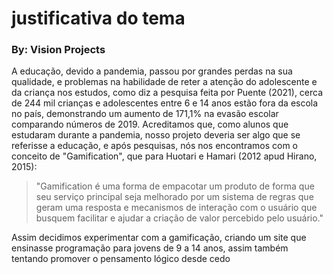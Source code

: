 # justificativa do tema
### By: Vision Projects

  A educação, devido a pandemia, passou por grandes perdas na sua qualidade, e problemas na habilidade de reter a atenção do adolescente e da criança nos estudos, como diz a pesquisa feita por Puente (2021), cerca de 244 mil crianças e adolescentes entre 6 e 14 anos estão fora da escola no país, demonstrando um aumento de 171,1% na evasão escolar comparando números de 2019.
  Acreditamos que, como alunos que estudaram durante a pandemia, nosso projeto deveria ser algo que se referisse a educação, e após pesquisas, nós nos encontramos com o conceito de "Gamification", que para Huotari e Hamari (2012 apud Hirano, 2015):
  
 >"Gamification é uma forma de empacotar um produto de forma que seu serviço principal seja
  melhorado por um sistema de regras que geram uma resposta e mecanismos de interação com o
  usuário que busquem facilitar e ajudar a criação de valor percebido pelo usuário."

  Assim decidimos experimentar com a gamificação, criando um site que ensinasse programação para jovens de 9 a 14 anos, assim também tentando promover o pensamento lógico desde cedo
